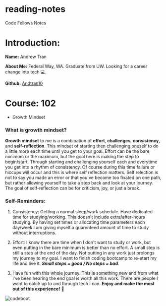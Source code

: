 # reading-notes
Code Fellows Notes
# Introduction: 

**Name:** Andrew Tran

**About Me:** Federal Way, WA. Graduate from UW. Looking for a career change into tech 💻.

**Github:** [Andtran10](https://github.com/Andtran10)

# Course: 102
- Growth Mindset
### What is growth mindset?

**Growth mindset** to me is a combination of **effort**, **challenges**, **consistency**, and **self-reflection**. This mindset of starting then challenging oneself to do a little more each time until you get to your goal. Effort can be the bare minimum or the maximum, but the goal here is making the step to begin/start. Through starting and challenging yourself each and everytime you get into a rhythm of consistency. Of course during this time failure or hiccups will occur and this is where self reflection matters. Self relection is not to say you made an error or that you've become too fixated on one path, but rather allowing yourself to take a step back and look at your journey. The goal of self-reflection can be for criticism, joy, or just a break. 

### Self-Reminders:
1. Consistency: Getting a normal sleep/work schedule. Have dedicated time for studying/working. This doesn't include extra/after-hours studying. By having set times or allocating time parameters each day/week I am giving myself a guarenteed amount of time to study without interruptions.

1. Effort: I know there are time when I don't want to study or work, but even putting in the bare minimum is better than no effort. A small step is still a step at the end of the day. Not putting in any work just prolongs my journey to my goal. I want to finish coding bootcamp to re-start my life and live it. ***Small steps = good / No steps = bad***. 

1. Have fun with this whole journey. This is something new and from what I've been hearing the end goal is worth all this work. There are people I want to catch up to and through tech I can. **Enjoy and make the most out of this experience!** :frog:

![codeboot](https://github.com/Andtran10/reading-notes/assets/142632265/bfe40006-00ab-452d-a3c9-337f60d0779d)
